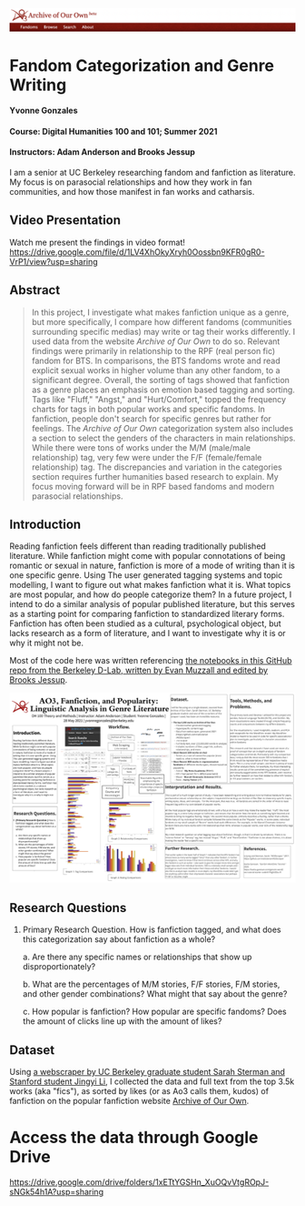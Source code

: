 ![AO3 Header](header.png)

# Fandom Categorization and Genre Writing

#### Yvonne Gonzales
#### Course: Digital Humanities 100 and 101; Summer 2021
#### Instructors: Adam Anderson and Brooks Jessup

I am a senior at UC Berkeley researching fandom and fanfiction as literature. My focus is on parasocial relationships and how they work in fan communities, and how those manifest in fan works and catharsis.

## Video Presentation

Watch me present the findings in video format!
https://drive.google.com/file/d/1LV4XhOkyXryh0Oossbn9KFR0gR0-VrP1/view?usp=sharing

## Abstract

> In this project, I investigate what makes fanfiction unique as a genre, but more specifically, I compare how different fandoms (communities surrounding specific medias) may write or tag their works differently. I used data from the website *Archive of Our Own* to do so. Relevant findings were primarily in relationship to the RPF (real person fic) fandom for BTS. In comparisons, the BTS fandoms wrote and read explicit sexual works in higher volume than any other fandom, to a significant degree. Overall, the sorting of tags showed that fanfiction as a genre places an emphasis on emotion based tagging and sorting. Tags like "Fluff," "Angst," and "Hurt/Comfort," topped the frequency charts for tags in both popular works and specific fandoms. In fanfiction, people don't search for specific genres but rather for feelings. The *Archive of Our Own* categorization system also includes a section to select the genders of the characters in main relationships. While there were tons of works under the M/M (male/male relationship) tag, very few were under the F/F (female/female relationship) tag. The discrepancies and variation in the categories section requires further humanities based research to explain. My focus moving forward will be in RPF based fandoms and modern parasocial relationships.

## Introduction

Reading fanfiction feels different than reading traditionally published literature. While fanfiction might come with popular connotations of being romantic or sexual in nature, fanfiction is more of a mode of writing than it is one specific genre. Using The user generated tagging systems and topic modelling, I want to figure out what makes fanfiction what it is. What topics are most popular, and how do people categorize them? In a future project, I intend to do a similar analysis of popular published literature, but this serves as a starting point for comparing fanfiction to standardized literary forms. Fanfiction has often been studied as a cultural, psychological object, but lacks research as a form of literature, and I want to investigate why it is or why it might not be.

Most of the code here was written referencing [the notebooks in this GitHub repo from the Berkeley D-Lab, written by Evan Muzzall and edited by Brooks Jessup](https://github.com/dlab-berkeley/DIGHUM101-2021).

![project poster](poster_ao3_analysis.png)


## Research Questions

1. Primary Research Question. How is fanfiction tagged, and what does this categorization say about fanfiction as a whole?

    a. Are there any specific names or relationships that show up disproportionately?
    
    b. What are the percentages of M/M stories, F/F stories, F/M stories, and other gender combinations? What might that say about the genre? 
    
    c. How popular is fanfiction? How popular are specific fandoms? Does the amount of clicks line up with the amount of likes?

## Dataset

Using [a webscraper by UC Berkeley graduate student Sarah Sterman and Stanford student Jingyi Li](https://github.com/radiolarian/AO3Scraper), I collected the data and full text from the top 3.5k works (aka "fics"), as sorted by likes (or as Ao3 calls them, kudos) of fanfiction on the popular fanfiction website [Archive of Our Own](https://archiveofourown.org/).

# Access the data through Google Drive
https://drive.google.com/drive/folders/1xETtYGSHn_XuOQvVtgROpJ-sNGk54h1A?usp=sharing
